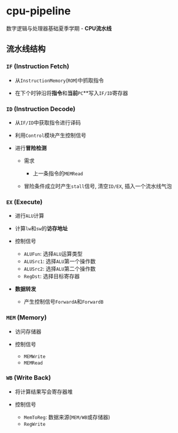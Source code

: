# cpu-pipeline
数字逻辑与处理器基础夏季学期 - **CPU流水线**

## 流水线结构

### `IF` (Instruction Fetch)

- 从`InstructionMemory`(`ROM`)中抓取指令

- 在下个时钟沿将**指令**和**当前**`PC`**写入`IF/ID`寄存器

### `ID` (Instruction Decode)

- 从`IF/ID`中获取指令进行译码

- 利用`Control`模块产生控制信号

- 进行**冒险检测**

    + 需求

        - 上一条指令的`MEMRead`

    + 冒险条件成立时产生`stall`信号, 清空`ID/EX`, 插入一个流水线气泡

### `EX` (Execute)

- 进行`ALU`计算

- 计算`lw`和`sw`的**访存地址**

- 控制信号

    + `ALUFun`: 选择`ALU`运算类型
    + `ALUSrc1`: 选择`ALU`第一个操作数
    + `ALUSrc2`: 选择`ALU`第二个操作数
    + `RegDst`: 选择目标寄存器

- **数据转发**

    + 产生控制信号`ForwardA`和`ForwardB`

### `MEM` (Memory)

- 访问存储器

- 控制信号

    + `MEMWrite`
    + `MEMRead`

### `WB` (Write Back)

- 将计算结果写会寄存器堆

- 控制信号
    
    + `MemToReg`: 数据来源(`MEM/WB`或存储器)
    + `RegWrite`

